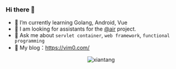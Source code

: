 ### Hi there 👋

- 🌱 I’m currently learning Golang, Android, Vue
- 👯 I am looking for assistants for the [@air](https://github.com/cosmtrek/air) project. 
- 💬 Ask me about `servlet container`, `web framework`, `functional programming`
- 👯 My blog：https://vim0.com/

<!--START_SECTION:waka-->
<!--END_SECTION:waka-->

<p align="center"> <img src="https://github-readme-stats.vercel.app/api?username=xiantang&show_icons=true&theme=gotham" alt="xiantang" />


